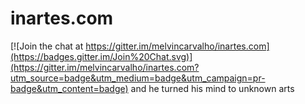 # inartes.com

[![Join the chat at https://gitter.im/melvincarvalho/inartes.com](https://badges.gitter.im/Join%20Chat.svg)](https://gitter.im/melvincarvalho/inartes.com?utm_source=badge&utm_medium=badge&utm_campaign=pr-badge&utm_content=badge)
and he turned his mind to unknown arts

